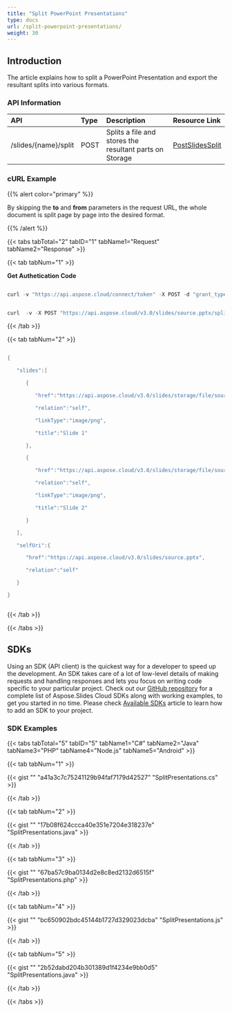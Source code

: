 ```yaml
---
title: "Split PowerPoint Presentations"
type: docs
url: /split-powerpoint-presentations/
weight: 30
---
```


## **Introduction**
The article explains how to split a PowerPoint Presentation and export the resultant splits into various formats. 
### **API Information**

|**API**|**Type**|**Description**|**Resource Link**|
| :- | :- | :- | :- |
|/slides/{name}/split|POST|Splits a file and stores the resultant parts on Storage|[PostSlidesSplit](https://apireference.aspose.cloud/slides/#/Document/PostSlidesSplit)|
### **cURL Example**
{{% alert color="primary" %}} 

By skipping the **to** and **from** parameters in the request URL, the whole document is split page by page into the desired format.

{{% /alert %}} 

{{< tabs tabTotal="2" tabID="1" tabName1="Request" tabName2="Response" >}}

{{< tab tabNum="1" >}}

**Get Authetication Code**

```java

curl -v "https://api.aspose.cloud/connect/token" -X POST -d "grant_type=client_credentials&client_id=XXXX&client_secret=XXXX-XX" -H "Content-Type: application/x-www-form-urlencoded" -H "Accept: application/json"

```

```java

curl  -v -X POST "https://api.aspose.cloud/v3.0/slides/source.pptx/split?from=1&to=2&format=png" -H "Content-Type: application/json" -H "Authorization: Bearer eyJhbGciOiJSUzI1NiIsInR5cCI6IkpXVCJ9.eyJuYmYiOjE1NTk3Njc2NjYsImV4cCI6MTU1OTg1NDA2NiwiaXNzIjoiaHR0cHM6Ly9hcGkuYXNwb3NlLmNsb3VkIiwiYXVkIjpbImh0dHBzOi8vYXBpLmFzcG9zZS5jbG91ZC9yZXNvdXJjZXMiLCJhcGkucGxhdGZvcm0iLCJhcGkucHJvZHVjdHMiXSwiY2xpZW50X2lkIjoiNzg5NDZmYjQtM2JkNC00ZDNlLWIzMDktZjllMmZmOWFjNmY5Iiwic2NvcGUiOlsiYXBpLnBsYXRmb3JtIiwiYXBpLnByb2R1Y3RzIl19.ostZtFSAtDFwvFygXzgg9optoSgYcrZWu2K2YPordXS7MRCbpSVV0wBuUPineb__3VdobkasIL5WGavlVTLa4d1R1_MxjZ5Wcv6Uth_lMir5bvngnECv3SREE3e0XHEtZQWy4uh23UmWnqu1UTM60NS-onYRLQ0-eqXYmMSts7yl8oTq_P1gepffW8oVssD6TZvcNqcUIPUCtC5sQXCEy7edlEsHOR611N_772RJZaZ-yd6BDUkBLZGrek9POLQvcM85uGK4uQ53uuzoV_5iYXE73jrYOXHgUIfcX1UDHhoJ4utt06sKH0FtugU5jT6rGqRuEi6LbahI2_63IVE7LQ" --ssl-no-revoke

```

{{< /tab >}}

{{< tab tabNum="2" >}}

```java

{

   "slides":[

      {

         "href":"https://api.aspose.cloud/v3.0/slides/storage/file/source_1.png",

         "relation":"self",

         "linkType":"image/png",

         "title":"Slide 1"

      },

      {

         "href":"https://api.aspose.cloud/v3.0/slides/storage/file/source_2.png",

         "relation":"self",

         "linkType":"image/png",

         "title":"Slide 2"

      }

   ],

   "selfUri":{

      "href":"https://api.aspose.cloud/v3.0/slides/source.pptx",

      "relation":"self"

   }

}



```

{{< /tab >}}

{{< /tabs >}}
## **SDKs**
Using an SDK (API client) is the quickest way for a developer to speed up the development. An SDK takes care of a lot of low-level details of making requests and handling responses and lets you focus on writing code specific to your particular project. Check out our [GitHub repository](https://github.com/aspose-slides-cloud) for a complete list of Aspose.Slides Cloud SDKs along with working examples, to get you started in no time. Please check [Available SDKs](/slides/available-sdks/) article to learn how to add an SDK to your project.
### **SDK Examples**
{{< tabs tabTotal="5" tabID="5" tabName1="C#" tabName2="Java" tabName3="PHP" tabName4="Node.js" tabName5="Android" >}}

{{< tab tabNum="1" >}}

{{< gist "" "a41a3c7c75241129b94faf7179d42527" "SplitPresentations.cs" >}}

{{< /tab >}}

{{< tab tabNum="2" >}}

{{< gist "" "17b08f624ccca40e351e7204e318237e" "SplitPresentations.java" >}}

{{< /tab >}}

{{< tab tabNum="3" >}}

{{< gist "" "67ba57c9ba0134d2e8c8ed2132d6515f" "SplitPresentations.php" >}}

{{< /tab >}}

{{< tab tabNum="4" >}}

{{< gist "" "bc650902bdc45144b1727d329023dcba" "SplitPresentations.js" >}}

{{< /tab >}}

{{< tab tabNum="5" >}}

{{< gist "" "2b52dabd204b301389d1f4234e9bb0d5" "SplitPresentations.java" >}}

{{< /tab >}}

{{< /tabs >}}
